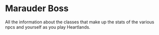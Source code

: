 # Marauder Boss


All the information about the classes that make up the stats of the various npcs and yourself as you play Heartlands.